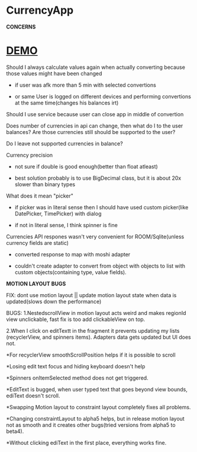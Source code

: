 # CurrencyApp



<b>CONCERNS</B>

<h1><a href='https://streamable.com/apqkc' target='_blank'>DEMO</a></h1>

Should I always calculate values again when actually converting because those values might have been changed
* if user was afk more than 5 min with selected convertions

* or same User is logged on different devices and performing convertions at the same time(changes his balances irt)

Should I use service because user can close app in middle of convertion

Does number of currencies in api can change, then what do I to the user balances? Are those currencies still should be supported to the user?

Do I leave not supported currencies in balance?


Currency precision
* not sure if double is good enough(better than float atleast)

* best solution probably is to use BigDecimal class, but it is about 20x slower than binary types


What does it mean "picker"
* if picker was in literal sense then I should have used custom picker(like DatePicker, TimePicker) with dialog

* if not in literal sense, I think spinner is fine


Currencies API respones wasn't very convenient for ROOM/Sqlite(unless currency fields are static)
* converted response to map with moshi adapter

* couldn't create adapter to convert from object with objects to list with custom objects(containing type, value fields).



<b>MOTION LAYOUT BUGS</b>

FIX: dont use motion layout || update motion layout state when data is updated(slows down the performance)

BUGS:
1.NestedscrollView in motion layout  acts weird and makes regionId view unclickable, fast fix is too add clickableView on top. 

2.When I click on editTextt in the fragment it prevents updating my lists (recyclerView, and spinners items). Adapters data gets updated but UI does not.

*For recyclerView smoothScrollPosition helps if it is possible to scroll

*Losing edit text focus and hiding keyboard doesn't help

*Spinners onItemSelected method does not get triggered.

*EditText is bugged, when user typed text that goes beyond view bounds, ediText doesn't scroll.

*Swapping Motion layout to constraint layout completely fixes all problems.

*Changing constraintLayout to alpha5 helps, but in release motion layout not as smooth and it creates other bugs(tried versions from alpha5 to beta4).

*Without clicking ediText in the first place, everything works fine.
